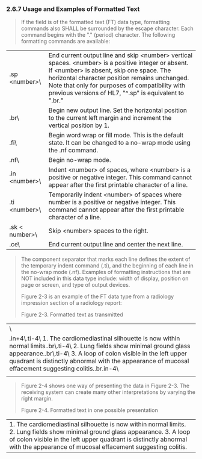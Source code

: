 ### 2.6.7 Usage and Examples of Formatted Text 

> If the field is of the formatted text (FT) data type, formatting commands also SHALL be surrounded by the escape character. Each command begins with the "." (period) character. The following formatting commands are available:

|     |     |
| --- | --- |
| \.sp &lt;number>\ | End current output line and skip &lt;number> vertical spaces. &lt;number> is a positive integer or absent. If &lt;number> is absent, skip one space. The horizontal character position remains unchanged. Note that only for purposes of compatibility with previous versions of HL7, "^\.sp\" is equivalent to "\.br\." |
| \.br\ | Begin new output line. Set the horizontal position to the current left margin and increment the vertical position by 1. |
| \.fi\ | Begin word wrap or fill mode. This is the default state. It can be changed to a no-wrap mode using the .nf command. |
| \.nf\ | Begin no-wrap mode. |
| \.in &lt;number>\ | Indent &lt;number> of spaces, where &lt;number> is a positive or negative integer. This command cannot appear after the first printable character of a line. |
| \.ti &lt;number>\ | Temporarily indent &lt;number> of spaces where number is a positive or negative integer. This command cannot appear after the first printable character of a line. |
| \.sk &lt; number>\ | Skip &lt;number> spaces to the right. |
| \.ce\ | End current output line and center the next line. |

> The component separator that marks each line defines the extent of the temporary indent command (.ti), and the beginning of each line in the no-wrap mode (.nf). Examples of formatting instructions that are NOT included in this data type include: width of display, position on page or screen, and type of output devices.
>
> Figure 2-3 is an example of the FT data type from a radiology impression section of a radiology report:
>
> Figure 2-3. Formatted text as transmitted

|     |
| --- |
| \ |
| \.in+4\\.ti-4\ 1. The cardiomediastinal silhouette is now within normal limits.\.br\\.ti-4\ 2. Lung fields show minimal ground glass appearance.\.br\\.ti-4\ 3. A loop of colon visible in the left upper quadrant is distinctly abnormal with the appearance of mucosal effacement suggesting colitis.\.br\.in-4\\ |
|  |

> Figure 2-4 shows one way of presenting the data in Figure 2-3. The receiving system can create many other interpretations by varying the right margin.
>
> Figure 2-4. Formatted text in one possible presentation

|     |
| --- |
| 1. The cardiomediastinal silhouette is now within normal limits. 2. Lung fields show minimal ground glass appearance. 3. A loop of colon visible in the left upper quadrant is distinctly abnormal with the appearance of mucosal effacement suggesting colitis. |
